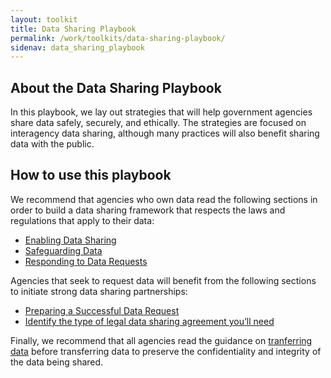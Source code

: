 ```yaml
---
layout: toolkit
title: Data Sharing Playbook
permalink: /work/toolkits/data-sharing-playbook/
sidenav: data_sharing_playbook
---
```


## About the Data Sharing Playbook 

In this playbook, we lay out strategies that will help government agencies share data safely, securely, and ethically. The strategies are focused on interagency data sharing, although many practices will also benefit sharing data with the public.


## How to use this playbook

We recommend that agencies who own data read the following sections in order to build a data sharing framework that respects the laws and regulations that apply to their data:

 * [Enabling Data Sharing](/work/toolkits/data-sharing-playbook/enabling-data-sharing)
 * [Safeguarding Data](/work/toolkits/data-sharing-playbook/safeguarding-data)
 * [Responding to Data Requests](/work/toolkits/data-sharing-playbook/responding-to-data-requests)

Agencies that seek to request data will benefit from the following sections to initiate strong data sharing partnerships:

 * [Preparing a Successful Data Request](/work/toolkits/data-sharing-playbook/preparing-a-successful-data-request)
 * [Identify the type of legal data sharing agreement you’ll need](/work/toolkits/data-sharing-playbook/responding-to-data-requests#identify-the-type-of-legal-data-sharing-agreement-you-will-need)

Finally, we recommend that all agencies read the guidance on [tranferring data](/work/toolkits/data-sharing-playbook/transferring-data) before transferring data to preserve the confidentiality and integrity of the data being shared. 
